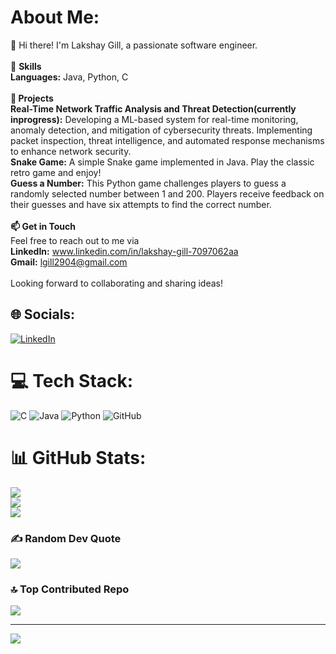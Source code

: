 #  About Me:
👋 Hi there! I'm Lakshay Gill, a passionate software engineer.<br><br>💼 <b>Skills</b><br><b>Languages:</b> Java, Python, C<br><br><b>🚀 Projects</b><br><b>Real-Time Network Traffic Analysis and Threat Detection(currently inprogress):</b> Developing a ML-based system for real-time monitoring, anomaly detection, and mitigation of cybersecurity threats. Implementing packet inspection, threat intelligence, and automated response mechanisms to enhance network security.<br><b>Snake Game:</b> A simple Snake game implemented in Java. Play the classic retro game and enjoy!<br><b>Guess a Number:</b> This Python game challenges players to guess a randomly selected number between 1 and 200. Players receive feedback on their guesses and have six attempts to find the correct number.<br><br><b>📫 Get in Touch</b><br>Feel free to reach out to me via<br><b>LinkedIn:</b> www.linkedin.com/in/lakshay-gill-7097062aa<br><b>Gmail:</b> lgill2904@gmail.com<br><br>Looking forward to collaborating and sharing ideas!


## 🌐 Socials:
[![LinkedIn](https://img.shields.io/badge/LinkedIn-%230077B5.svg?logo=linkedin&logoColor=white)](https://linkedin.com/in/www.linkedin.com/in/lakshay-gill-7097062aa) 

# 💻 Tech Stack:
![C](https://img.shields.io/badge/c-%2300599C.svg?style=for-the-badge&logo=c&logoColor=white) ![Java](https://img.shields.io/badge/java-%23ED8B00.svg?style=for-the-badge&logo=openjdk&logoColor=white) ![Python](https://img.shields.io/badge/python-3670A0?style=for-the-badge&logo=python&logoColor=ffdd54) ![GitHub](https://img.shields.io/badge/github-%23121011.svg?style=for-the-badge&logo=github&logoColor=white)
# 📊 GitHub Stats:
![](https://github-readme-stats.vercel.app/api?username=lakshay2919&theme=radical&hide_border=false&include_all_commits=true&count_private=true)<br/>
![](https://github-readme-streak-stats.herokuapp.com/?user=lakshay2919&theme=radical&hide_border=false)<br/>
![](https://github-readme-stats.vercel.app/api/top-langs/?username=lakshay2919&theme=radical&hide_border=false&include_all_commits=true&count_private=true&layout=compact)

### ✍️ Random Dev Quote
![](https://quotes-github-readme.vercel.app/api?type=horizontal&theme=radical)

### 🔝 Top Contributed Repo
![](https://github-contributor-stats.vercel.app/api?username=lakshay2919&limit=5&theme=dark&combine_all_yearly_contributions=true)

---
[![](https://visitcount.itsvg.in/api?id=lakshay2919&icon=0&color=0)](https://visitcount.itsvg.in)

<!-- Proudly created with GPRM ( https://gprm.itsvg.in ) -->
